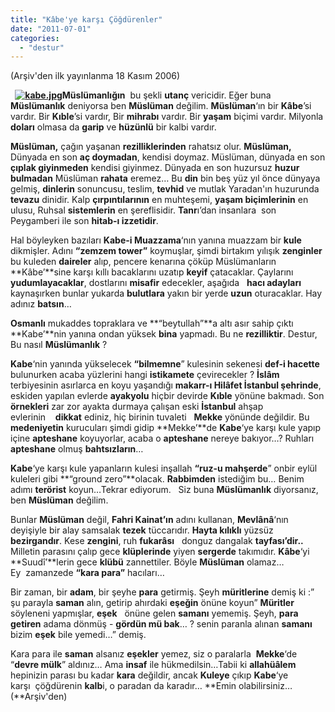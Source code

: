 ```yaml
---
title: "Kâbe'ye karşı Çöğdürenler"
date: "2011-07-01"
categories: 
  - "destur"
---
```


(Arşiv'den ilk yayınlanma 18 Kasım 2006)

 **[](/uploads/2011/07/images6.jpg "images6.jpg") [![kabe.jpg](/uploads/2011/07/kabe.jpg)](/uploads/2011/07/kabe.jpg "kabe.jpg")Müslümanlığın**  bu şekli **utanç** vericidir. Eğer buna **Müslümanlık** deniyorsa ben **Müslüman** değilim. **Müslüman**‘ın bir **Kâbe**’si vardır. Bir **Kıble**’si vardır, Bir **mihrabı** vardır. Bir **yaşam** biçimi vardır. Milyonla **doları** olmasa da **garip** ve **hüzünlü** bir kalbi vardır.

**Müslüman,** çağın yaşanan **rezilliklerinden** rahatsız olur. **Müslüman,** Dünyada en son **aç doymadan**, kendisi doymaz. Müslüman, dünyada en son **çıplak giyinmeden** kendisi giyinmez. Dünyada en son huzursuz **huzur bulmadan** Müslüman **rahata** eremez… Bu **din** bin beş yüz yıl önce dünyaya gelmiş, **dinlerin** sonuncusu, teslim, **tevhid** ve mutlak Yaradan'ın huzurunda **tevazu** dinidir. Kalp **çırpıntılarının** en muhteşemi, **yaşam biçimlerinin** en ulusu, Ruhsal **sistemlerin** en şereflisidir. **Tanr**ı’dan insanlara  son Peygamberi ile son **hitab-ı izzetidir**. 

Hal böyleyken bazıları **Kabe-i Muazzama**‘nın yanına muazzam bir **kule** dikmişler. Adını **“zemzem tower”** koymuşlar, şimdi birtakım yılışık **zenginler** bu kuleden **daireler** alıp, pencere kenarına çöküp Müslümanların **Kâbe’**sine karşı kıllı bacaklarını uzatıp **keyif** çatacaklar. Çaylarını **yudumlayacaklar**, dostlarını **misafir** edecekler, aşağıda   **hacı adayları** kaynaşırken bunlar yukarda **bulutlara** yakın bir yerde **uzun** oturacaklar. Hay adınız **batsın**…

**Osmanlı** mukaddes topraklara ve **“beytullah”**a altı asır sahip çıktı **Kabe’**nin yanına ondan yüksek **bina** yapmadı. Bu ne **rezilliktir**. Destur, Bu nasıl **Müslümanlık** ?

**Kabe**‘nin yanında yükselecek **“bilmemne**” kulesinin sekenesi **def-i hacette** bulunurken acaba yüzlerini hangi **istikamete** çevirecekler ? **İslâm** terbiyesinin asırlarca en koyu yaşandığı **makarr-ı Hilâfet İstanbul şehrinde**, eskiden yapılan evlerde **ayakyolu** hiçbir devirde **Kıble** yönüne bakmadı. Son **örnekleri** zar zor ayakta durmaya çalışan eski **İstanbul** ahşap evlerinin    **dikkat** ediniz, hiç birinin tuvaleti   **Mekke** yönünde değildir. Bu **medeniyetin** kurucuları şimdi gidip **Mekke’**de **Kabe**‘ye karşı kule yapıp içine **apteshane** koyuyorlar, acaba o **apteshane** nereye bakıyor…? Ruhları **apteshane** olmuş **bahtsızların**…

**Kabe**‘ye karşı kule yapanların kulesi inşallah **“ruz-u mahşerde**” onbir eylül kuleleri gibi **“ground zero”**olacak. **Rabbimden** istediğim bu… Benim adımı **terörist** koyun…Tekrar ediyorum.   Siz buna **Müslümanlık** diyorsanız,   ben **Müslüman** değilim.  

Bunlar **Müslüman** değil, **Fahri Kainat’ın** adını kullanan, **Mevlânâ**‘nın deyişiyle bir alay samsalak **tezek** tüccarıdır. **Hayta kılıklı** yüzsüz **bezirgandır**. Kese **zengini**, ruh **fukarâsı**   donguz dangalak **tayfası’**dir.**.** Milletin parasını çalıp gece **klüplerinde** yiyen **sergerde** takımıdır. **Kâbe**‘yi **Suudî’**lerin gece **klübü** zannettiler. Böyle **Müslüman** olamaz… Ey  zamanzede **“kara para”** hacıları…

Bir zaman, bir **adam**, bir şeyhe **para** getirmiş. Şeyh **müritlerine** demiş ki :” şu parayla **saman** alın, getirip ahırdaki **eşeğin** önüne koyun” **Müritler** söyleneni yapmışlar, **eşek**   önüne gelen **samanı** yememiş. Şeyh, **para getiren** adama dönmüş - **gördün mü bak**… ? senin paranla alınan **samanı** bizim **eşek** bile yemedi…” demiş.

Kara para ile **saman** alsanız **eşekler** yemez, siz o paralarla  **Mekke**‘de “**devre mülk**” aldınız… Ama **insaf** ile hükmedilsin…Tabii ki **allahüâlem** hepinizin parası bu kadar **kara** değildir, ancak **Kuleye** çıkıp **Kabe**‘ye karşı  çöğdürenin **kalb**i, o paradan da karadır… **Emin olabilirsiniz… (**Arşiv'den)
